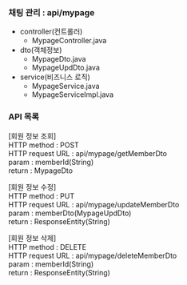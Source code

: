 ### 채팅 관리 : api/mypage
- controller(컨트롤러)
  - MypageController.java
- dto(객체정보)
  - MypageDto.java
  - MypageUpdDto.java
- service(비즈니스 로직)
  - MypageService.java
  - MypageServiceImpl.java

### API 목록
[회원 정보 조회]  
HTTP method : POST  
HTTP request URL : api/mypage/getMemberDto  
param : memberId(String)  
return : MypageDto

[회원 정보 수정]  
HTTP method : PUT  
HTTP request URL : api/mypage/updateMemberDto  
param : memberDto(MypageUpdDto)  
return : ResponseEntity(String)

[회원 정보 삭제]  
HTTP method : DELETE  
HTTP request URL : api/mypage/deleteMemberDto  
param : memberId(String)  
return : ResponseEntity(String)  